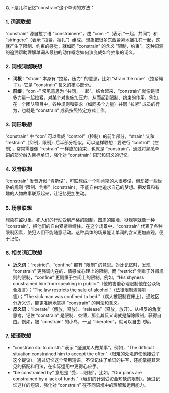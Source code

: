 以下是几种记忆“constrain”这个单词的方法：

### 1. 词源联想
“constrain” 源自拉丁语 “constrainere”，由 “com -”（表示 “一起，共同”）和 “stringere”（表示 “拉紧，捆扎”）组成。想象把很多东西紧紧地捆扎在一起，这就产生了限制、约束的感觉，就如同 “constrain” 的含义 “限制，约束”。这种词源的追溯帮助理解单词从最初的动作概念如何演变成如今抽象的词义。

### 2. 词根词缀联想
 - **词根**：“strain” 本身有 “拉紧，压力” 的意思，比如 “strain the rope”（拉紧绳子）。它是 “constrain” 含义的核心部分。
 - **前缀**：“con -” 常见意思为 “共同，一起”。结合起来，“constrain” 就像是很多力量一起拉紧，对某个对象施加压力，从而起到限制、约束的作用。例如，在一个团队项目中，各种规则和要求（如同多个力量）共同 “拉紧” 成员的行为，也就是 “constrain” 成员按照特定方式工作。

### 3. 词形联想
“constrain” 中 “con” 可以看成 “control”（控制）的前半部分，“strain” 又和 “restrain”（抑制，限制）后半部分相似。可以这样联想：要进行 “control”（控制），常常需要像 “restrain” 一样施加约束，也就是 “constrain”。通过将熟悉单词的部分融入目标单词，强化对 “constrain” 词形和词义的记忆。

### 4. 发音联想
“constrain” 发音近似 “肯斯俊”，可联想成一个叫肯斯的人很英俊，但却被一些世俗的规则 “限制、约束”（constrain），不能自由地追求自己的梦想。把发音和有趣的人物故事联系起来，让记忆更加生动。

### 5. 场景联想
想象在监狱里，犯人们的行动受到严格的限制。四周的围墙、狱规等就像一种 “constrain”，把他们的自由紧紧束缚住。在这个场景中，“constrain” 代表了各种限制因素，使犯人们不能随意活动。这种具体的场景能让单词的含义更加直观，便于记忆。

### 6. 相关词汇联想
 - **近义词**：“restrict”、“confine” 都有 “限制” 的意思。对比记忆时，发现 “constrain” 更强调内在的、情感或心理上的限制，而 “restrict” 侧重于外部规则的限制，“confine” 更侧重于空间上的限制。例如，“His shyness constrained him from speaking in public.”（他的害羞心理限制他在公众场合发言）；“The law restricts the sale of alcohol.”（法律限制酒类销售）；“The sick man was confined to bed.”（病人被限制在床上）。通过区分近义词，能更准确地掌握 “constrain” 的用法和含义。
 - **反义词**：“liberate”（解放，释放）、“release”（释放，放开）。从相反的角度思考，记住 “constrain” 是限制、束缚，那么其反义词就是解除限制，获得自由。例如，被 “constrain” 的小鸟，一旦 “liberated”，就可以自由飞翔。

### 7. 短语联想
 - “constrain sb. to do sth.” 表示 “强迫某人做某事”。例如，“The difficult situation constrained him to accept the offer.”（艰难的处境迫使他接受了这个提议）。通过记忆这个常用短语，不仅记住了单词的拼写，还能掌握其常见的搭配和用法，在实际运用中更得心应手。
 - “be constrained by” 意思是 “受……限制”。比如，“Our plans are constrained by a lack of funds.”（我们的计划受资金短缺的限制）。通过记忆这样的短语，强化对 “constrain” 在不同语境中的理解和运用能力。 